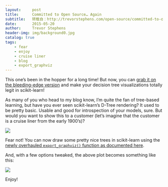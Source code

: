 ```yaml
---
layout:     post
title:      Committed to Open Source… Again
subtitle:   转载自：http://trevorstephens.com/open-source/committed-to-open-source-again/
date:       2015-05-20
author:     Trevor Stephens
header-img: img/background0.jpg
catalog: true
tags:
    - fear
    - enjoy
    - cruise liner
    - blog
    - export_graphviz
---
```


This one’s been in the hopper for a long time! But now, you can [grab it on the bleeding-edge version](http://scikit-learn.org/dev/install.html#install-bleeding-edge) and make your decision tree visualizations totally legit in scikit-learn!

As many of you who head to my blog know, I’m quite the fan of tree-based learning, but have you ever seen scikit-learn’s D-Tree rendering? It used to be pretty basic. Usable and good for introspection of your models, sure. But would you want to show this to a customer (let’s imagine that the customer is a cruise liner from the early 1900’s)?

![](http://trevorstephens.com/images/2015-05-20-committed-to-open-source-again-1.png)


Fear not! You can now draw some pretty nice trees in scikit-learn using the [newly overhauled `export_graphviz()` function as documented here](http://scikit-learn.org/dev/modules/tree.html#classification).

And, with a few options tweaked, the above plot becomes something like this:

![](http://trevorstephens.com/images/2015-05-20-committed-to-open-source-again-2.png)


Enjoy!

